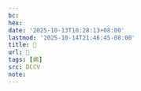 ```yaml
---
bc:
hex:
date: '2025-10-13T10:28:13+08:00'
lastmod: '2025-10-14T21:46:45-08:00'
title: 􃹿
url: 􃹿
tags: [鸆]
src: DCCV
note:
---
```

